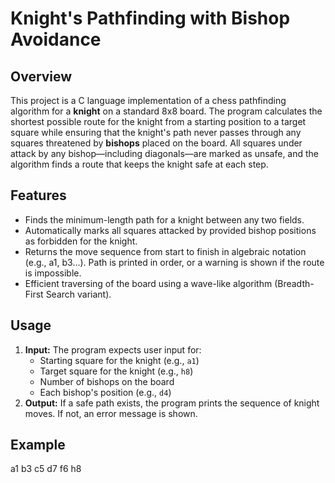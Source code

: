 # Knight's Pathfinding with Bishop Avoidance

## Overview

This project is a C language implementation of a chess pathfinding algorithm for a **knight** on a standard 8x8 board. The program calculates the shortest possible route for the knight from a starting position to a target square while ensuring that the knight's path never passes through any squares threatened by **bishops** placed on the board. All squares under attack by any bishop—including diagonals—are marked as unsafe, and the algorithm finds a route that keeps the knight safe at each step.

## Features

- Finds the minimum-length path for a knight between any two fields.
- Automatically marks all squares attacked by provided bishop positions as forbidden for the knight.
- Returns the move sequence from start to finish in algebraic notation (e.g., a1, b3...). Path is printed in order, or a warning is shown if the route is impossible.
- Efficient traversing of the board using a wave-like algorithm (Breadth-First Search variant).

## Usage

1. **Input:** The program expects user input for:
   - Starting square for the knight (e.g., `a1`)
   - Target square for the knight (e.g., `h8`)
   - Number of bishops on the board
   - Each bishop's position (e.g., `d4`)
2. **Output:** If a safe path exists, the program prints the sequence of knight moves. If not, an error message is shown.

## Example


a1 b3 c5 d7 f6 h8
